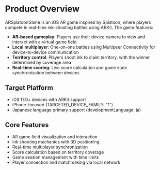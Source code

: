 # Product Overview

ARSplatoonGame is an iOS AR game inspired by Splatoon, where players compete in real-time ink-shooting battles using ARKit. The game features:

- **AR-based gameplay**: Players use their device camera to view and interact with a virtual game field
- **Local multiplayer**: One-on-one battles using Multipeer Connectivity for device-to-device communication
- **Territory control**: Players shoot ink to claim territory, with the winner determined by coverage area
- **Real-time scoring**: Live score calculation and game state synchronization between devices

## Target Platform
- iOS 17.0+ devices with ARKit support
- iPhone-focused (TARGETED_DEVICE_FAMILY: "1")
- Japanese language primary support (developmentLanguage: ja)

## Core Features
- AR game field visualization and interaction
- Ink shooting mechanics with 3D positioning
- Real-time multiplayer synchronization
- Score calculation based on territory coverage
- Game session management with time limits
- Player connection and matchmaking via local network